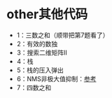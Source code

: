 # other其他代码
- 1：三数之和（顺带把第7题看了）
- 2：有效的数独
- 3：搜索二维矩阵II
- 4：栈
- 5：栈的压入弹出
- 6：NMS非极大值抑制：[参考](https://blog.csdn.net/Blateyang/article/details/79113030)
- 7：四数之和